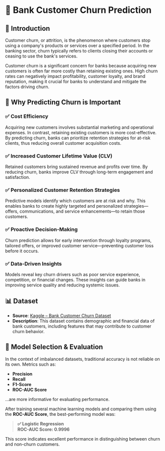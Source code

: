 # 🏦 Bank Customer Churn Prediction

## 📌 Introduction
Customer churn, or attrition, is the phenomenon where customers stop using a company's products or services over a specified period. In the banking sector, churn typically refers to clients closing their accounts or ceasing to use the bank's services.

Customer churn is a significant concern for banks because acquiring new customers is often far more costly than retaining existing ones. High churn rates can negatively impact profitability, customer loyalty, and brand reputation, making it crucial for banks to understand and mitigate the factors driving churn.

## 🎯 Why Predicting Churn is Important

### ✅ Cost Efficiency
Acquiring new customers involves substantial marketing and operational expenses. In contrast, retaining existing customers is more cost-effective. By predicting churn, banks can prioritize retention strategies for at-risk clients, thus reducing overall customer acquisition costs.

### ✅ Increased Customer Lifetime Value (CLV)
Retained customers bring sustained revenue and profits over time. By reducing churn, banks improve CLV through long-term engagement and satisfaction.

### ✅ Personalized Customer Retention Strategies
Predictive models identify which customers are at risk and why. This enables banks to create highly targeted and personalized strategies—offers, communications, and service enhancements—to retain those customers.

### ✅ Proactive Decision-Making
Churn prediction allows for early intervention through loyalty programs, tailored offers, or improved customer service—preventing customer loss before it occurs.

### ✅ Data-Driven Insights
Models reveal key churn drivers such as poor service experience, competition, or financial changes. These insights can guide banks in improving service quality and reducing systemic issues.

## 📊 Dataset

- **Source**: [Kaggle – Bank Customer Churn Dataset](https://www.kaggle.com/datasets/radheshyamkollipara/bank-customer-churn)
- **Description**: This dataset contains demographic and financial data of bank customers, including features that may contribute to customer churn behavior.

## 🧠 Model Selection & Evaluation

In the context of imbalanced datasets, traditional accuracy is not reliable on its own. Metrics such as:
- **Precision**
- **Recall**
- **F1-Score**
- **ROC-AUC Score**

…are more informative for evaluating performance.

After training several machine learning models and comparing them using the **ROC-AUC Score**, the best-performing model was:

> **✅ Logistic Regression**  
> **ROC-AUC Score: 0.9996**

This score indicates excellent performance in distinguishing between churn and non-churn customers.


